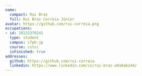 ```yaml
---
name:
  compact: Rui Braz
  full: Rui Braz Correia Júnior
avatar: https://github.com/rui-correia.png
occupations:
- id: 20132370241
  type: student
  campus: ifpb-jp
  course: cstsi
  isFinished: true
addresses:
  github: https://github.com/rui-correia
  linkedin: https://www.linkedin.com/in/rui-braz-a9a8ab144/
---
```

